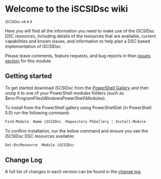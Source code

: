 # Welcome to the iSCSIDsc wiki

<sup>*iSCSIDsc v#.#.#*</sup>

Here you will find all the information you need to make use of the iSCSIDsc
DSC resources, including details of the resources that are available, current
capabilities and known issues, and information to help plan a DSC based
implementation of iSCSIDsc.

Please leave comments, feature requests, and bug reports in then
[issues section](https://github.com/dsccommunity/iSCSIDsc/issues) for this module.

## Getting started

To get started download iSCSIDsc from the [PowerShell Gallery](http://www.powershellgallery.com/packages/iSCSIDsc/)
and then unzip it to one of your PowerShell modules folders
(such as $env:ProgramFiles\WindowsPowerShell\Modules).

To install from the PowerShell gallery using PowerShellGet (in PowerShell 5.0)
run the following command:

```powershell
Find-Module -Name iSCSIDsc -Repository PSGallery | Install-Module
```

To confirm installation, run the below command and ensure you see the iSCSIDsc
DSC resources available:

```powershell
Get-DscResource -Module iSCSIDsc
```

## Change Log

A full list of changes in each version can be found in the [change log](https://github.com/dsccommunity/iSCSIDsc/blob/master/CHANGELOG.md).
